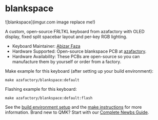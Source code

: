 # blankspace

![blankspace](imgur.com image replace me!)

A custom, open-source FRLTKL keyboard from azafactory with OLED display, fixed split spacebar layout and per-key RGB lighting.

* Keyboard Maintainer: [Abizar Faza](https://github.com/azaffaza)
* Hardware Supported: Open-source blankspace PCB at [azafactory](https://github.com/azaffaza/azafactory).
* Hardware Availability: These PCBs are open-source so you can manufacture them by yourself or order from a factory.

Make example for this keyboard (after setting up your build environment):

    make azafactory/blankspace:default

Flashing example for this keyboard:

    make azafactory/blankspace:default:flash

See the [build environment setup](https://docs.qmk.fm/#/getting_started_build_tools) and the [make instructions](https://docs.qmk.fm/#/getting_started_make_guide) for more information. Brand new to QMK? Start with our [Complete Newbs Guide](https://docs.qmk.fm/#/newbs).
